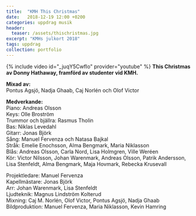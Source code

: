 ```yaml
---
title:  "KMH This Christmas"
date:   2018-12-19 12:00 +0200
categories: uppdrag musik
header:
  teaser: /assets/thischristmas.jpg
excerpt: "KMHs julkort 2018"
tags: uppdrag
collection: portfolio
---
```

{% include video id="_juqY5CwfIo" provider="youtube" %}
**This Christmas av Donny Hathaway, framförd av studenter vid KMH.**

**Mixad av:**<br>
Pontus Agsjö, Nadja Ghaab, Caj Norlén och Olof Victor

**Medverkande:**<br>
Piano: Andreas Olsson<br>
Keys: Olle Broström<br>
Trummor och bjällra: Rasmus Tholin<br>
Bas: Niklas Levedahl<br>
Gitarr: Jonas Björk<br>
Sång: Manuel Fervenza och Natasa Bajkal<br>
Stråk: Emelie Enochsson, Alma Bengmark, Maria Niklasson<br>
Blås: Andreas Olsson, Carla Nord, Lisa Holmgren, Ville Weréen<br>
Kör: Victor Nilsson, Johan Warenmark, Andreas Olsson, Patrik Andersson, Lisa Stenfeldt, Alma Bengmark, Maja Hovmark, Rebecka Krusevall<br>

Projektledare: Manuel Fervenza<br>
Kapellmästare: Jonas Björk<br>
Arr: Johan Warenmark, Lisa Stenfeldt<br>
Ljudteknik: Magnus Lindström Kolterud<br>
Mixning: Caj M. Norlén, Olof Victor, Pontus Agsjö, Nadja Ghaab<br>
Bildproduktion: Manuel Fervenza, Maria Niklasson, Kevin Hamring